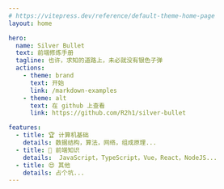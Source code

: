 ```yaml
---
# https://vitepress.dev/reference/default-theme-home-page
layout: home

hero:
  name: Silver Bullet
  text: 前端修炼手册
  tagline: 也许，求知的道路上，未必就没有银色子弹
  actions:
    - theme: brand
      text: 开始
      link: /markdown-examples
    - theme: alt
      text: 在 github 上查看
      link: https://github.com/R2h1/silver-bullet

features:
  - title: 🏆 计算机基础
    details: 数据结构，算法，网络，组成原理...
  - title: 🦾 前端知识
    details:  JavaScript，TypeScript，Vue，React，NodeJS...
  - title: 😍 其他
    details: 占个坑...
---
```


